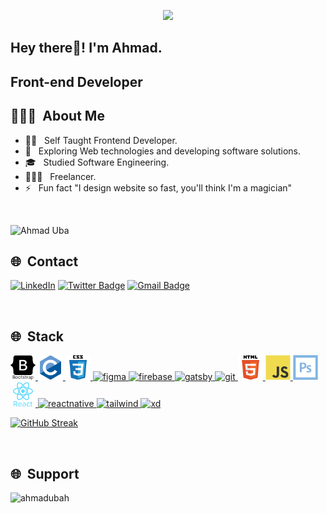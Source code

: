 <p align="center">
  <img src="https://github.com/thompsonemerson/thompsonemerson/raw/master/cover-thompson.png" height="200"/>
</p>


<h2> Hey there👋! I'm Ahmad.</h2>
<h2> Front-end Developer </h2>

## 👨🏻‍💻 &nbsp;About Me 

- 🧑‍💻 &nbsp; Self Taught Frontend Developer.
- 🤔 &nbsp; Exploring Web technologies and developing software solutions.
- 🎓 &nbsp; Studied Software Engineering.
- 👨🏻‍💻 &nbsp; Freelancer.
- ⚡ &nbsp; Fun fact "I design  website so fast, you'll think I'm a magician"


<br>
<p align="left"> 
  <img src="https://komarev.com/ghpvc/?username=dev-ahmadubah&label=Profile%20views&color=0e75b6&style=flat-square" alt="Ahmad Uba" />
</p>


## 🌐 &nbsp;Contact

[![LinkedIn](https://img.shields.io/badge/ahmad-ubah-blue?style=flat-square&logo=linkedin&logoColor=white&link=https://www.linkedin.com/in/ahmad-uba-ahmad/)](https://www.linkedin.com/in/ahmad-uba-ahmad/)
[![Twitter Badge](https://img.shields.io/badge/-@ahmadubahh-1ca0f1?style=flat-square&labelColor=1ca0f1&logo=twitter&logoColor=white&link=https://twitter.com/ahmadubahh)](https://twitter.com/ahmadubahh)
[![Gmail Badge](https://img.shields.io/badge/-contact.ahmadsta7@gmail.com-c14438?style=flat-square&logo=Gmail&logoColor=white&link=mailto:contact.ahmadsta7@gmail.com)](ahmadsta7@gmail.com)




<br>

 ## 🌐 &nbsp;Stack
<p align="left"> <a href="https://getbootstrap.com" target="_blank" rel="noreferrer"> <img src="https://raw.githubusercontent.com/devicons/devicon/master/icons/bootstrap/bootstrap-plain-wordmark.svg" alt="bootstrap" width="40" height="40"/> </a> <a href="https://www.cprogramming.com/" target="_blank" rel="noreferrer"> <img src="https://raw.githubusercontent.com/devicons/devicon/master/icons/c/c-original.svg" alt="c" width="40" height="40"/> </a> <a href="https://www.w3schools.com/css/" target="_blank" rel="noreferrer"> <img src="https://raw.githubusercontent.com/devicons/devicon/master/icons/css3/css3-original-wordmark.svg" alt="css3" width="40" height="40"/> </a> <a href="https://www.figma.com/" target="_blank" rel="noreferrer"> <img src="https://www.vectorlogo.zone/logos/figma/figma-icon.svg" alt="figma" width="40" height="40"/> </a> <a href="https://firebase.google.com/" target="_blank" rel="noreferrer"> <img src="https://www.vectorlogo.zone/logos/firebase/firebase-icon.svg" alt="firebase" width="40" height="40"/> </a> <a href="https://www.gatsbyjs.com/" target="_blank" rel="noreferrer"> <img src="https://www.vectorlogo.zone/logos/gatsbyjs/gatsbyjs-icon.svg" alt="gatsby" width="40" height="40"/> </a> <a href="https://git-scm.com/" target="_blank" rel="noreferrer"> <img src="https://www.vectorlogo.zone/logos/git-scm/git-scm-icon.svg" alt="git" width="40" height="40"/> </a> <a href="https://www.w3.org/html/" target="_blank" rel="noreferrer"> <img src="https://raw.githubusercontent.com/devicons/devicon/master/icons/html5/html5-original-wordmark.svg" alt="html5" width="40" height="40"/> </a> <a href="https://developer.mozilla.org/en-US/docs/Web/JavaScript" target="_blank" rel="noreferrer"> <img src="https://raw.githubusercontent.com/devicons/devicon/master/icons/javascript/javascript-original.svg" alt="javascript" width="40" height="40"/> </a> <a href="https://www.photoshop.com/en" target="_blank" rel="noreferrer"> <img src="https://raw.githubusercontent.com/devicons/devicon/master/icons/photoshop/photoshop-line.svg" alt="photoshop" width="40" height="40"/> </a> <a href="https://reactjs.org/" target="_blank" rel="noreferrer"> <img src="https://raw.githubusercontent.com/devicons/devicon/master/icons/react/react-original-wordmark.svg" alt="react" width="40" height="40"/> </a> <a href="https://reactnative.dev/" target="_blank" rel="noreferrer"> <img src="https://reactnative.dev/img/header_logo.svg" alt="reactnative" width="40" height="40"/> </a>  <a href="https://tailwindcss.com/" target="_blank" rel="noreferrer"> <img src="https://www.vectorlogo.zone/logos/tailwindcss/tailwindcss-icon.svg" alt="tailwind" width="40" height="40"/> </a> <a href="https://www.adobe.com/products/xd.html" target="_blank" rel="noreferrer"> <img src="https://cdn.worldvectorlogo.com/logos/adobe-xd.svg" alt="xd" width="40" height="40"/> </a> </p>




[![GitHub Streak](http://github-readme-streak-stats.herokuapp.com?user=Dev-Ahmadubah&theme=radical&border_radius=4.4)](https://git.io/streak-stats)


<br>

 ## 🌐 &nbsp;Support
<p><a href="https://www.buymeacoffee.com/ahmadubah"> <img align="left" src="https://cdn.buymeacoffee.com/buttons/v2/default-yellow.png" height="50" width="210" alt="ahmadubah" />
</a> </p>
